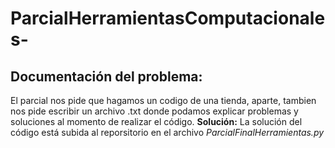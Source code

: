 # ParcialHerramientasComputacionales-
## Documentación del problema:
El parcial nos pide que hagamos un codigo de una tienda, aparte, tambien nos pide escribir un archivo .txt donde podamos explicar problemas y soluciones al momento de realizar el código.
**Solución:** La solución del código está subida al reporsitorio en el archivo _ParcialFinalHerramientas.py_
